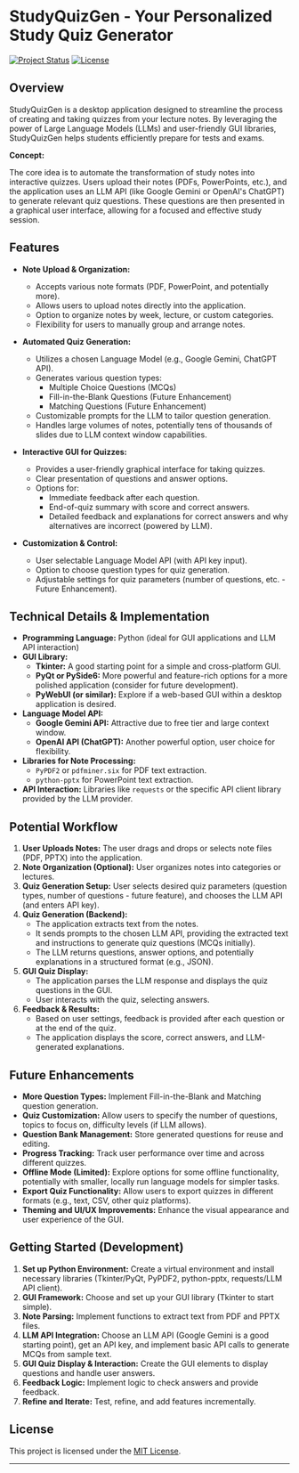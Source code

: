 # StudyQuizGen - Your Personalized Study Quiz Generator

[![Project Status](https://img.shields.io/badge/status-idea-blue.svg)](https://www.repostatus.org/#idea)
[![License](https://img.shields.io/badge/license-MIT-green.svg)](LICENSE)

## Overview

StudyQuizGen is a desktop application designed to streamline the process of creating and taking quizzes from your lecture notes.  By leveraging the power of Large Language Models (LLMs) and user-friendly GUI libraries, StudyQuizGen helps students efficiently prepare for tests and exams.

**Concept:**

The core idea is to automate the transformation of study notes into interactive quizzes.  Users upload their notes (PDFs, PowerPoints, etc.), and the application uses an LLM API (like Google Gemini or OpenAI's ChatGPT) to generate relevant quiz questions. These questions are then presented in a graphical user interface, allowing for a focused and effective study session.

## Features

*   **Note Upload & Organization:**
    *   Accepts various note formats (PDF, PowerPoint, and potentially more).
    *   Allows users to upload notes directly into the application.
    *   Option to organize notes by week, lecture, or custom categories.
    *   Flexibility for users to manually group and arrange notes.

*   **Automated Quiz Generation:**
    *   Utilizes a chosen Language Model (e.g., Google Gemini, ChatGPT API).
    *   Generates various question types:
        *   Multiple Choice Questions (MCQs)
        *   Fill-in-the-Blank Questions (Future Enhancement)
        *   Matching Questions (Future Enhancement)
    *   Customizable prompts for the LLM to tailor question generation.
    *   Handles large volumes of notes, potentially tens of thousands of slides due to LLM context window capabilities.

*   **Interactive GUI for Quizzes:**
    *   Provides a user-friendly graphical interface for taking quizzes.
    *   Clear presentation of questions and answer options.
    *   Options for:
        *   Immediate feedback after each question.
        *   End-of-quiz summary with score and correct answers.
        *   Detailed feedback and explanations for correct answers and why alternatives are incorrect (powered by LLM).

*   **Customization & Control:**
    *   User selectable Language Model API (with API key input).
    *   Option to choose question types for quiz generation.
    *   Adjustable settings for quiz parameters (number of questions, etc. - Future Enhancement).

## Technical Details & Implementation

*   **Programming Language:** Python (ideal for GUI applications and LLM API interaction)
*   **GUI Library:**
    *   **Tkinter:**  A good starting point for a simple and cross-platform GUI.
    *   **PyQt or PySide6:** More powerful and feature-rich options for a more polished application (consider for future development).
    *   **PyWebUI (or similar):** Explore if a web-based GUI within a desktop application is desired.
*   **Language Model API:**
    *   **Google Gemini API:**  Attractive due to free tier and large context window.
    *   **OpenAI API (ChatGPT):** Another powerful option, user choice for flexibility.
*   **Libraries for Note Processing:**
    *   `PyPDF2` or `pdfminer.six` for PDF text extraction.
    *   `python-pptx` for PowerPoint text extraction.
*   **API Interaction:**  Libraries like `requests` or the specific API client library provided by the LLM provider.

## Potential Workflow

1.  **User Uploads Notes:**  The user drags and drops or selects note files (PDF, PPTX) into the application.
2.  **Note Organization (Optional):** User organizes notes into categories or lectures.
3.  **Quiz Generation Setup:** User selects desired quiz parameters (question types, number of questions - future feature), and chooses the LLM API (and enters API key).
4.  **Quiz Generation (Backend):**
    *   The application extracts text from the notes.
    *   It sends prompts to the chosen LLM API, providing the extracted text and instructions to generate quiz questions (MCQs initially).
    *   The LLM returns questions, answer options, and potentially explanations in a structured format (e.g., JSON).
5.  **GUI Quiz Display:**
    *   The application parses the LLM response and displays the quiz questions in the GUI.
    *   User interacts with the quiz, selecting answers.
6.  **Feedback & Results:**
    *   Based on user settings, feedback is provided after each question or at the end of the quiz.
    *   The application displays the score, correct answers, and LLM-generated explanations.

## Future Enhancements

*   **More Question Types:** Implement Fill-in-the-Blank and Matching question generation.
*   **Quiz Customization:** Allow users to specify the number of questions, topics to focus on, difficulty levels (if LLM allows).
*   **Question Bank Management:** Store generated questions for reuse and editing.
*   **Progress Tracking:** Track user performance over time and across different quizzes.
*   **Offline Mode (Limited):** Explore options for some offline functionality, potentially with smaller, locally run language models for simpler tasks.
*   **Export Quiz Functionality:** Allow users to export quizzes in different formats (e.g., text, CSV, other quiz platforms).
*   **Theming and UI/UX Improvements:** Enhance the visual appearance and user experience of the GUI.

## Getting Started (Development)

1.  **Set up Python Environment:**  Create a virtual environment and install necessary libraries (Tkinter/PyQt, PyPDF2, python-pptx, requests/LLM API client).
2.  **GUI Framework:** Choose and set up your GUI library (Tkinter to start simple).
3.  **Note Parsing:** Implement functions to extract text from PDF and PPTX files.
4.  **LLM API Integration:** Choose an LLM API (Google Gemini is a good starting point), get an API key, and implement basic API calls to generate MCQs from sample text.
5.  **GUI Quiz Display & Interaction:**  Create the GUI elements to display questions and handle user answers.
6.  **Feedback Logic:** Implement logic to check answers and provide feedback.
7.  **Refine and Iterate:**  Test, refine, and add features incrementally.

## License

This project is licensed under the [MIT License](LICENSE). 

---

